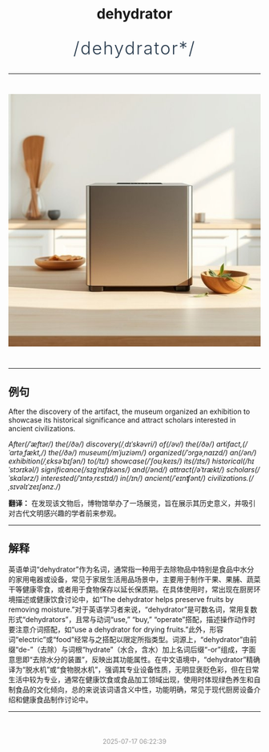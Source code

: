<div align="center">

# dehydrator

<div style="margin: 30px 0;">
<h1 style="font-size: 2.5em; font-weight: 300; letter-spacing: 2px; margin: 0; color: #2c3e50;">
/dehydrator*/
</h1>
</div>

</div>

---

<div align="center" style="margin: 40px 0;">

![dehydrator](images/dehydrator.png)

</div>

---

## 例句

After the discovery of the artifact, the museum organized an exhibition to showcase its historical significance and attract scholars interested in ancient civilizations.

*After(/ˈæftər/) the(/ðə/) discovery(/ˌdɪˈskəvri/) of(/əv/) the(/ðə/) artifact,(/ˈɑrtəˌfækt,/) the(/ðə/) museum(/mˈjuziəm/) organized(/ˈɔrgəˌnaɪzd/) an(/ən/) exhibition(/ˌɛksəˈbɪʃən/) to(/tɪ/) showcase(/ˈʃoʊˌkeɪs/) its(/ɪts/) historical(/hɪˈstɔrɪkəl/) significance(/sɪgˈnɪfɪkəns/) and(/ənd/) attract(/əˈtrækt/) scholars(/ˈskɑlərz/) interested(/ˈɪntəˌrɛstɪd/) in(/ɪn/) ancient(/ˈeɪnʧənt/) civilizations.(/ˌsɪvəlɪˈzeɪʃənz./)*

**翻译：** 在发现该文物后，博物馆举办了一场展览，旨在展示其历史意义，并吸引对古代文明感兴趣的学者前来参观。

---

## 解释

英语单词“dehydrator”作为名词，通常指一种用于去除物品中特别是食品中水分的家用电器或设备，常见于家居生活用品场景中，主要用于制作干果、果脯、蔬菜干等健康零食，或者用于食物保存以延长保质期。在具体使用时，常出现在厨房环境描述或健康饮食讨论中，如“The dehydrator helps preserve fruits by removing moisture.”对于英语学习者来说，“dehydrator”是可数名词，常用复数形式“dehydrators”，且常与动词“use,” “buy,” “operate”搭配，描述操作动作时要注意介词搭配，如“use a dehydrator for drying fruits.”此外，形容词“electric”或“food”经常与之搭配以限定所指类型。词源上，“dehydrator”由前缀“de-”（去除）与词根“hydrate”（水合，含水）加上名词后缀“-or”组成，字面意思即“去除水分的装置”，反映出其功能属性。在中文语境中，“dehydrator”精确译为“脱水机”或“食物脱水机”，强调其专业设备性质，无明显褒贬色彩，但在日常生活中较为专业，通常在健康饮食或食品加工领域出现，使用时体现绿色养生和自制食品的文化倾向，总的来说该词语含义中性，功能明确，常见于现代厨房设备介绍和健康食品制作讨论中。


---

<div align="center" style="margin-top: 50px;">
<small style="color: #999; font-size: 0.9em;">2025-07-17 06:22:39</small>
</div>
